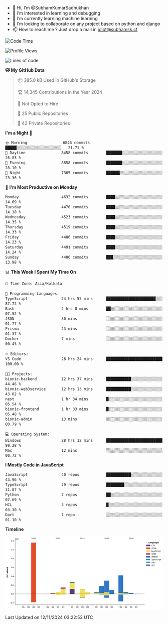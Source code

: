 - 👋 Hi, I’m @SubhamKumarSadhukhan
- 👀 I’m interested in learning and debugging
- 🌱 I’m currently learning machine learning
- 💞️ I’m looking to collaborate on any project based on python and django
- 📫 How to reach me ?
      Just drop a mail in idiot@subhamsk.cf

<!---
SubhamKumarSadhukhan/SubhamKumarSadhukhan is a ✨ special ✨ repository because its `README.md` (this file) appears on your GitHub profile.
You can click the Preview link to take a look at your changes.
--->


<!--START_SECTION:waka-->
![Code Time](http://img.shields.io/badge/Code%20Time-2%2C621%20hrs%2010%20mins-blue)

![Profile Views](http://img.shields.io/badge/Profile%20Views-3-blue)

![Lines of code](https://img.shields.io/badge/From%20Hello%20World%20I%27ve%20Written-2.8%20million%20lines%20of%20code-blue)

**🐱 My GitHub Data** 

> 📦 385.0 kB Used in GitHub's Storage 
 > 
> 🏆 14,345 Contributions in the Year 2024
 > 
> 🚫 Not Opted to Hire
 > 
> 📜 25 Public Repositories 
 > 
> 🔑 42 Private Repositories 
 > 
**I'm a Night 🦉** 

```text
🌞 Morning                6846 commits        █████░░░░░░░░░░░░░░░░░░░░   21.71 % 
🌆 Daytime                8458 commits        ███████░░░░░░░░░░░░░░░░░░   26.83 % 
🌃 Evening                8858 commits        ███████░░░░░░░░░░░░░░░░░░   28.10 % 
🌙 Night                  7365 commits        ██████░░░░░░░░░░░░░░░░░░░   23.36 % 
```
📅 **I'm Most Productive on Monday** 

```text
Monday                   4632 commits        ████░░░░░░░░░░░░░░░░░░░░░   14.69 % 
Tuesday                  4470 commits        ████░░░░░░░░░░░░░░░░░░░░░   14.18 % 
Wednesday                4523 commits        ████░░░░░░░░░░░░░░░░░░░░░   14.35 % 
Thursday                 4519 commits        ████░░░░░░░░░░░░░░░░░░░░░   14.33 % 
Friday                   4486 commits        ████░░░░░░░░░░░░░░░░░░░░░   14.23 % 
Saturday                 4491 commits        ████░░░░░░░░░░░░░░░░░░░░░   14.24 % 
Sunday                   4406 commits        ███░░░░░░░░░░░░░░░░░░░░░░   13.98 % 
```


📊 **This Week I Spent My Time On** 

```text
🕑︎ Time Zone: Asia/Kolkata

💬 Programming Languages: 
TypeScript               24 hrs 55 mins      ██████████████████████░░░   87.72 % 
Bash                     2 hrs 8 mins        ██░░░░░░░░░░░░░░░░░░░░░░░   07.52 % 
JSON                     30 mins             ░░░░░░░░░░░░░░░░░░░░░░░░░   01.77 % 
Prisma                   23 mins             ░░░░░░░░░░░░░░░░░░░░░░░░░   01.37 % 
Docker                   7 mins              ░░░░░░░░░░░░░░░░░░░░░░░░░   00.45 % 

🔥 Editors: 
VS Code                  28 hrs 24 mins      █████████████████████████   100.00 % 

🐱‍💻 Projects: 
bionic-backend           12 hrs 37 mins      ███████████░░░░░░░░░░░░░░   44.46 % 
bionic-web3service       12 hrs 13 mins      ███████████░░░░░░░░░░░░░░   43.02 % 
nest                     1 hr 34 mins        █░░░░░░░░░░░░░░░░░░░░░░░░   05.54 % 
bionic-frontend          1 hr 33 mins        █░░░░░░░░░░░░░░░░░░░░░░░░   05.48 % 
bionic-admin             13 mins             ░░░░░░░░░░░░░░░░░░░░░░░░░   00.79 % 

💻 Operating System: 
Windows                  28 hrs 12 mins      █████████████████████████   99.28 % 
Mac                      12 mins             ░░░░░░░░░░░░░░░░░░░░░░░░░   00.72 % 
```

**I Mostly Code in JavaScript** 

```text
JavaScript               40 repos            ███████████░░░░░░░░░░░░░░   43.96 % 
TypeScript               29 repos            ████████░░░░░░░░░░░░░░░░░   31.87 % 
Python                   7 repos             ██░░░░░░░░░░░░░░░░░░░░░░░   07.69 % 
HCL                      3 repos             █░░░░░░░░░░░░░░░░░░░░░░░░   03.30 % 
Dart                     1 repo              ░░░░░░░░░░░░░░░░░░░░░░░░░   01.10 % 
```



**Timeline**

![Lines of Code chart](https://raw.githubusercontent.com/SubhamKumarSadhukhan/SubhamKumarSadhukhan/main/assets/bar_graph.png)


 Last Updated on 12/11/2024 03:22:53 UTC
<!--END_SECTION:waka-->
